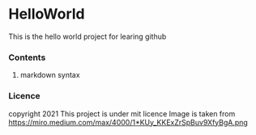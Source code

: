 # HelloWorld
This is the hello world project for learing github

### Contents
1. markdown syntax
### Licence
copyright 2021
This project is under mit licence
Image is taken from https://miro.medium.com/max/4000/1*KUy_KKExZrSpBuv9XfyBgA.png
